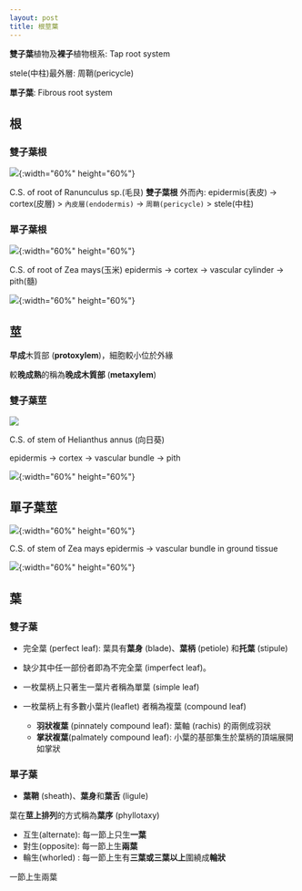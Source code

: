 ```yaml
---
layout: post
title: 根莖葉
---
```




**雙子葉**植物及**裸子**植物根系: Tap root system



stele(中柱)最外層: 周鞘(pericycle)

**單子葉**: Fibrous root system

## 根

### 雙子葉根

![](dicot_root.PNG){:width="60%" height="60%"}

C.S. of root of Ranunculus sp.(毛艮) **雙子葉根**
外而內: epidermis(表皮) -> cortex(皮層) > `內皮層(endodermis)` -> `周鞘(pericycle)` > stele(中柱)

### 單子葉根

![](monocot_root.PNG){:width="60%" height="60%"}

C.S. of root of Zea mays(玉米)
epidermis -> cortex -> vascular cylinder -> pith(髓)

![](zea_metaxylem.PNG){:width="60%" height="60%"}

## 莖

**早成**木質部 (**protoxylem**)，細胞較小位於外緣

較**晚成熟**的稱為**晚成木質部** (**metaxylem**)

### 雙子葉莖

![](dicot_stem.PNG)

C.S. of stem of Helianthus annus (向日葵)

epidermis -> cortex -> vascular bundle -> pith

![](sun_xylem_phloem.PNG){:width="60%" height="60%"}

## 單子葉莖

![](monocot_stem.PNG){:width="60%" height="60%"}

C.S. of stem of Zea mays
epidermis -> vascular bundle in ground tissue

![](zea_stem.PNG){:width="60%" height="60%"}



## 葉

### 雙子葉

- 完全葉 (perfect leaf): 葉具有**葉身** (blade)、**葉柄** (petiole) 和**托葉** (stipule) 
- 缺少其中任一部份者即為不完全葉 (imperfect leaf)。


- 一枚葉柄上只著生一葉片者稱為單葉 (simple leaf)
- 一枚葉柄上有多數小葉片(leaflet) 者稱為複葉 (compound leaf)
  - **羽狀複葉** (pinnately compound leaf): 葉軸 (rachis) 的兩側成羽狀
  - **掌狀複葉**(palmately compound leaf): 小葉的基部集生於葉柄的頂端展開如掌狀

### 單子葉

- **葉鞘** (sheath)、**葉身**和**葉舌** (ligule)

葉在**莖上排列**的方式稱為**葉序** (phyllotaxy)

- 互生(alternate): 每一節上只生**一葉**
- 對生(opposite): 每一節上生**兩葉**
-  輪生(whorled) : 每一節上生有**三葉或三葉以上**圍繞成**輪狀**

一節上生兩葉